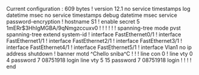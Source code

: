 Current configuration : 609 bytes
!
version 12.1
no service timestamps log datetime msec
no service timestamps debug datetime msec
service password-encryption
!
hostname S1
!
enable secret 5 $1$mERr$3HhIgMGBA/9qNmgzccuxv0
!
!
!
!
!
!
spanning-tree mode pvst
spanning-tree extend system-id
!
interface FastEthernet0/1
!
interface FastEthernet1/1
!
interface FastEthernet2/1
!
interface FastEthernet3/1
!
interface FastEthernet4/1
!
interface FastEthernet5/1
!
interface Vlan1
 no ip address
 shutdown
!
banner motd ^Chello sniba^C
!
!
!
line con 0
!
line vty 0 4
 password 7 08751918
 login
line vty 5 15
 password 7 08751918
 login
!
!
!
!
end